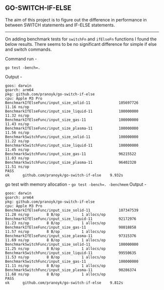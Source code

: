 ## GO-SWITCH-IF-ELSE

The aim of this project is to figure out the difference in performance in between SWITCH statements and IF-ELSE statements.

---

On adding benchmark tests for `switchFn` and `ifElseFn` functions I found the below results. There seems to be no significant difference for simple if else and switch commands.

Command run - 
```
go test -bench=.
```
Output - 
```
goos: darwin
goarch: arm64
pkg: github.com/pranoyk/go-switch-if-else
cpu: Apple M3 Pro
BenchmarkIfElseFunc/input_size_solid-11         	105697726	        11.16 ns/op
BenchmarkIfElseFunc/input_size_liquid-11        	100000000	        11.32 ns/op
BenchmarkIfElseFunc/input_size_gas-11           	100000000	        11.43 ns/op
BenchmarkIfElseFunc/input_size_plasma-11        	100000000	        11.56 ns/op
BenchmarkSwitchFunc/input_size_solid-11         	100000000	        11.22 ns/op
BenchmarkSwitchFunc/input_size_liquid-11        	100000000	        11.45 ns/op
BenchmarkSwitchFunc/input_size_gas-11           	96215522	        11.03 ns/op
BenchmarkSwitchFunc/input_size_plasma-11        	96402320	        11.51 ns/op
PASS
ok  	github.com/pranoyk/go-switch-if-else	9.932s
```

go test with memory allocation - `go test -bench=. -benchmem`
Output -
```
goos: darwin
goarch: arm64
pkg: github.com/pranoyk/go-switch-if-else
cpu: Apple M3 Pro
BenchmarkIfElseFunc/input_size_solid-11         	107347539	        11.28 ns/op	       8 B/op	       1 allocs/op
BenchmarkIfElseFunc/input_size_liquid-11        	92172976	        11.23 ns/op	       8 B/op	       1 allocs/op
BenchmarkIfElseFunc/input_size_gas-11           	98018858	        11.57 ns/op	       8 B/op	       1 allocs/op
BenchmarkIfElseFunc/input_size_plasma-11        	97315376	        11.69 ns/op	       8 B/op	       1 allocs/op
BenchmarkSwitchFunc/input_size_solid-11         	100000000	        11.25 ns/op	       8 B/op	       1 allocs/op
BenchmarkSwitchFunc/input_size_liquid-11        	99550635	        11.53 ns/op	       8 B/op	       1 allocs/op
BenchmarkSwitchFunc/input_size_gas-11           	100000000	        11.11 ns/op	       8 B/op	       1 allocs/op
BenchmarkSwitchFunc/input_size_plasma-11        	90286374	        11.68 ns/op	       8 B/op	       1 allocs/op
PASS
ok  	github.com/pranoyk/go-switch-if-else	9.812s
```